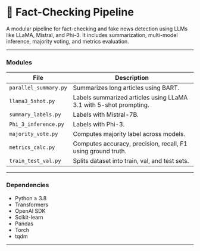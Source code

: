 # 📰 Fact-Checking Pipeline

A modular pipeline for fact-checking and fake news detection using LLMs like LLaMA, Mistral, and Phi-3. It includes summarization, multi-model inference, majority voting, and metrics evaluation.

---

### Modules

| File                  | Description                                                       |
| --------------------- | ----------------------------------------------------------------- |
| `parallel_summary.py` | Summarizes long articles using BART.                              |
| `llama3_5shot.py`     | Labels summarized articles using LLaMA 3.1 with 5-shot prompting. |
| `summary_labels.py`   | Labels with Mistral-7B.                                           |
| `Phi_3_inference.py`  | Labels with Phi-3.                                                |
| `majority_vote.py`    | Computes majority label across models.                            |
| `metrics_calc.py`     | Computes accuracy, precision, recall, F1 using ground truth.      |
| `train_test_val.py`   | Splits dataset into train, val, and test sets.                    |

---

### Dependencies

* Python ≥ 3.8
* Transformers
* OpenAI SDK
* Scikit-learn
* Pandas
* Torch
* tqdm

---